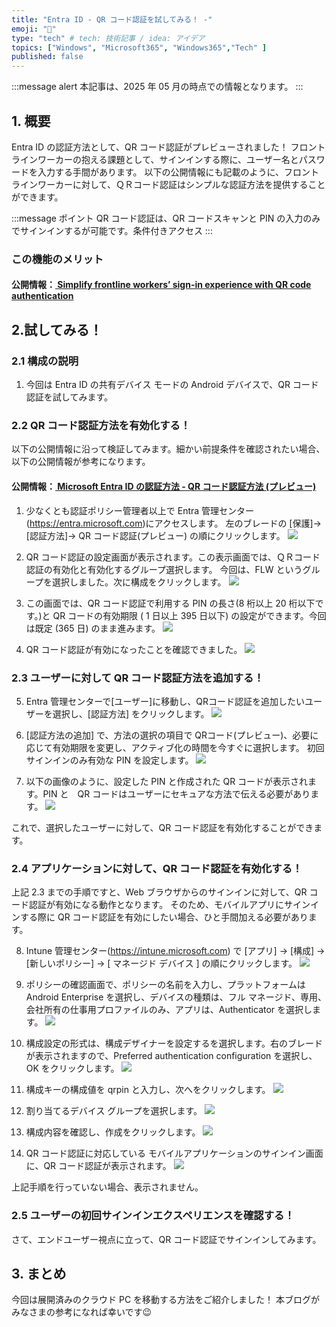```yaml
---
title: "Entra ID - QR コード認証を試してみる！ -"
emoji: "🚁"
type: "tech" # tech: 技術記事 / idea: アイデア
topics: ["Windows", "Microsoft365", "Windows365","Tech" ]
published: false
---
```


:::message alert
本記事は、2025 年 05 月の時点での情報となります。
:::

## 1. 概要
Entra ID の認証方法として、QR コード認証がプレビューされました！
フロントラインワーカーの抱える課題として、サインインする際に、ユーザー名とパスワードを入力する手間があります。
以下の公開情報にも記載のように、フロントラインワーカーに対して、ＱＲコード認証はシンプルな認証方法を提供することができます。


:::message
ポイント QR コード認証は、QR コードスキャンと PIN の入力のみでサインインするが可能です。条件付きアクセス
:::

### この機能のメリット


#### 公開情報：[ Simplify frontline workers’ sign-in experience with QR code authentication ](https://techcommunity.microsoft.com/blog/microsoft-entra-blog/simplify-frontline-workers%E2%80%99-sign-in-experience-with-qr-code-authentication/3822034)


## 2.試してみる！

### 2.1 構成の説明
1. 今回は Entra ID の共有デバイス モードの Android デバイスで、QR コード認証を試してみます。


### 2.2 QR コード認証方法を有効化する！


以下の公開情報に沿って検証してみます。細かい前提条件を確認されたい場合、以下の公開情報が参考になります。
#### 公開情報：[ Microsoft Entra ID の認証方法 - QR コード認証方法 (プレビュー) ](https://techcommunity.microsoft.com/blog/microsoft-entra-blog/simplify-frontline-workers%E2%80%99-sign-in-experience-with-qr-code-authentication/3822034)

1. 少なくとも認証ポリシー管理者以上で Entra 管理センター (https://entra.microsoft.com)にアクセスします。
左のブレードの [保護]->[認証方法]-> QR コード認証(プレビュー) の順にクリックします。
![](https://storage.googleapis.com/zenn-user-upload/0440a92022f3-20250526.png)


2. QR コード認証の設定画面が表示されます。この表示画面では、ＱＲコード認証の有効化と有効化するグループ選択します。
今回は、FLW というグループを選択しました。次に構成をクリックします。
![](https://storage.googleapis.com/zenn-user-upload/2257562b6e5a-20250526.png)


3. この画面では、QR コード認証で利用する PIN の長さ(8 桁以上 20 桁以下です。)と QR コードの有効期限 ( 1 日以上 395 日以下) の設定ができます。今回は既定 (365 日) のまま進みます。
![](https://storage.googleapis.com/zenn-user-upload/9dfea5e545a7-20250526.png)


4. QR コード認証が有効になったことを確認できました。
![](https://storage.googleapis.com/zenn-user-upload/88bcaac83342-20250526.png)

### 2.3 ユーザーに対して QR コード認証方法を追加する！

5. Entra 管理センターで[ユーザー]に移動し、QRコード認証を追加したいユーザーを選択し、[認証方法] をクリックします。
![](https://storage.googleapis.com/zenn-user-upload/2330d6bab684-20250527.png)

6. [認証方法の追加] で、方法の選択の項目で QRコード(プレビュー)、必要に応じて有効期限を変更し、アクティブ化の時間を今すぐに選択します。
初回サインインのみ有効な PIN を設定します。
![](https://storage.googleapis.com/zenn-user-upload/0dc4a2c12a17-20250527.png)


7. 以下の画像のように、設定した PIN と作成された QR コードが表示されます。PIN と　QR コードはユーザーにセキュアな方法で伝える必要があります。 
![](https://storage.googleapis.com/zenn-user-upload/f11af25c5bcf-20250527.png)

これで、選択したユーザーに対して、QR コード認証を有効化することができます。

### 2.4 アプリケーションに対して、QR コード認証を有効化する！
上記 2.3 までの手順ですと、Web ブラウザからのサインインに対して、QR コード認証が有効になる動作となります。
そのため、モバイルアプリにサインインする際に QR コード認証を有効にしたい場合、ひと手間加える必要があります。

8. Intune 管理センター(https://intune.microsoft.com) で [アプリ] -> [構成] -> [新しいポリシー] -> [ マネージド デバイス ] の順にクリックします。
![](https://storage.googleapis.com/zenn-user-upload/7da8c83e5614-20250527.png)

9. ポリシーの確認画面で、ポリシーの名前を入力し、プラットフォームは Android Enterprise を選択し、デバイスの種類は、フル マネージド、専用、会社所有の仕事用プロファイルのみ、アプリは、Authenticator を選択します。
![](https://storage.googleapis.com/zenn-user-upload/e1a6b62171d5-20250527.png)

10. 構成設定の形式は、構成デザイナーを設定するを選択します。右のブレードが表示されますので、Preferred authentication configuration を選択し、OK をクリックします。
![](https://storage.googleapis.com/zenn-user-upload/de201da777aa-20250527.png)

11. 構成キーの構成値を qrpin と入力し、次へをクリックします。
![](https://storage.googleapis.com/zenn-user-upload/1c339896dbf3-20250527.png)

12. 割り当てるデバイス グループを選択します。
![](https://storage.googleapis.com/zenn-user-upload/b478ad703d96-20250527.png)

13. 構成内容を確認し、作成をクリックします。
![](https://storage.googleapis.com/zenn-user-upload/ffbe649ffbfb-20250527.png)

14. QR コード認証に対応している モバイルアプリケーションのサインイン画面に、QR コード認証が表示されます。
![](https://storage.googleapis.com/zenn-user-upload/00de026f150f-20250527.jpg)

上記手順を行っていない場合、表示されません。

### 2.5 ユーザーの初回サインインエクスペリエンスを確認する！

さて、エンドユーザー視点に立って、QR コード認証でサインインしてみます。







## 3. まとめ
今回は展開済みのクラウド PC を移動する方法をご紹介しました！
本ブログがみなさまの参考になれば幸いです😉









